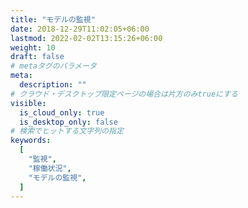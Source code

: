 ```yaml
---
title: "モデルの監視"
date: 2018-12-29T11:02:05+06:00
lastmod: 2022-02-02T13:15:26+06:00
weight: 10
draft: false
# metaタグのパラメータ
meta:
  description: ""
# クラウド・デスクトップ限定ページの場合は片方のみtrueにする
visible:
  is_cloud_only: true
  is_desktop_only: false
# 検索でヒットする文字列の指定
keywords:
  [
    "監視",
    "稼働状況",
    "モデルの監視",
  ]
---
```


